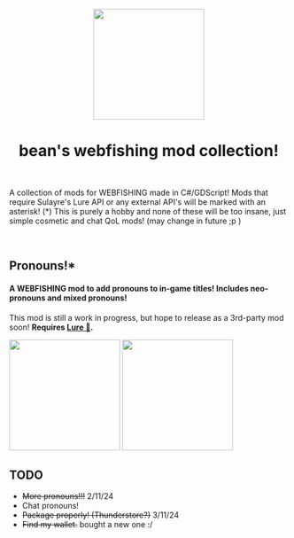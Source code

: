 <p align="center">
<img src="https://github.com/user-attachments/assets/027c8278-df3d-4c2d-9a1b-6324732385ec" height=200px width=200px>
</p>

<h1 align="center">
  bean's webfishing mod collection!
</h1>
<br>

<p>A collection of mods for WEBFISHING made in C#/GDScript! Mods that require Sulayre's Lure API or any external API's will be marked with an asterisk! (*)
This is purely a hobby and none of these will be too insane, just simple cosmetic and chat QoL mods! (may change in future ;p )</p>
<br>

## Pronouns!*
#### A WEBFISHING mod to add pronouns to in-game titles! Includes neo-pronouns and mixed pronouns!

This mod is still a work in progress, but hope to release as a 3rd-party mod soon! **Requires [Lure 🦞](https://github.com/Sulayre/WebfishingLure).**

<p>
<img src="https://github.com/user-attachments/assets/2910cc5a-6e8f-43c3-a295-7b3ec7aabde7" height=200px width=200px>
<img src="https://github.com/user-attachments/assets/7a7fda7b-7cb8-4c95-8557-237688444300" height=200px width=200px>
</p>


## TODO
- ~~More pronouns!!!~~ 2/11/24
- Chat pronouns!
- ~~Package properly! (Thunderstore?)~~ 3/11/24
- ~~Find my wallet.~~ bought a new one :/

